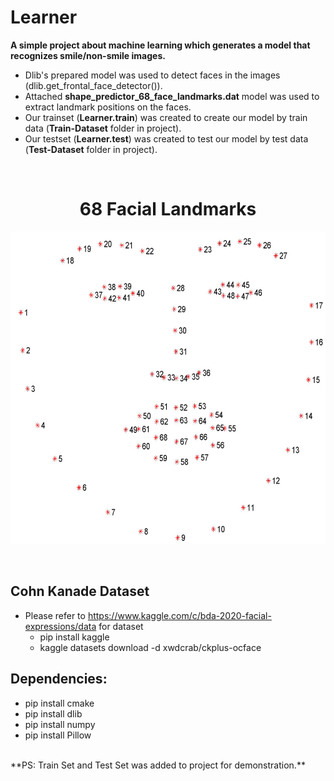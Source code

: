 # Learner
**A simple project about machine learning which generates a model that recognizes smile/non-smile images.**

* Dlib's prepared model was used to detect faces in the images (dlib.get_frontal_face_detector()).
* Attached **shape_predictor_68_face_landmarks.dat** model was used to extract landmark positions on the faces.
* Our trainset (**Learner.train**) was created to create our model by train data (**Train-Dataset** folder in project).
* Our testset (**Learner.test**) was created to test our model by test data (**Test-Dataset** folder in project).
<br>
<h1 align="center">68 Facial Landmarks</h1> 
<p align="center">
  <img src="https://github.com/frkn2076/Learner/blob/main/facial_landmarks_68markup.jpg" width="600" height="500">
</p>
<br>

## Cohn Kanade Dataset
* Please refer to https://www.kaggle.com/c/bda-2020-facial-expressions/data for dataset
  * pip install kaggle
  * kaggle datasets download -d xwdcrab/ckplus-ocface



## Dependencies: 
* pip install cmake
* pip install dlib
* pip install numpy
* pip install Pillow

<br>
**PS: Train Set and Test Set was added to project for demonstration.**

